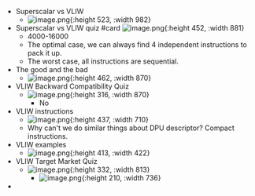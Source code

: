 - Superscalar vs VLIW
	- ![image.png](../assets/image_1713931010929_0.png){:height 523, :width 982}
- Superscalar vs VLIW quiz #card
  ![image.png](../assets/image_1713931179988_0.png){:height 452, :width 881}
	- 4000-16000
	- The optimal case, we can always find 4 independent instructions to pack it up.
	- The worst case, all instructions are sequential.
- The good and the bad
	- ![image.png](../assets/image_1713931449132_0.png){:height 462, :width 870}
- VLIW Backward Compatibility Quiz
	- ![image.png](../assets/image_1713931608162_0.png){:height 316, :width 870}
		- No
- VLIW instructions
	- ![image.png](../assets/image_1713932162876_0.png){:height 437, :width 710}
	- Why can't we do similar things about DPU descriptor? Compact instructions.
- VLIW examples
	- ![image.png](../assets/image_1713932281362_0.png){:height 413, :width 422}
- VLIW Target Market Quiz
	- ![image.png](../assets/image_1713932394172_0.png){:height 332, :width 813}
		- ![image.png](../assets/image_1713932406280_0.png){:height 210, :width 736}
-